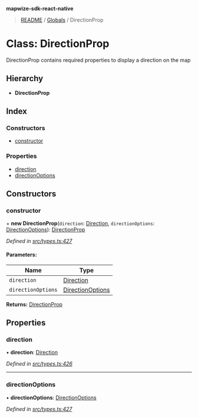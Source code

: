 **mapwize-sdk-react-native**

> [README](../README.md) / [Globals](../globals.md) / DirectionProp

# Class: DirectionProp

DirectionProp contains required properties to display a direction on the map

## Hierarchy

* **DirectionProp**

## Index

### Constructors

* [constructor](directionprop.md#constructor)

### Properties

* [direction](directionprop.md#direction)
* [directionOptions](directionprop.md#directionoptions)

## Constructors

### constructor

\+ **new DirectionProp**(`direction`: [Direction](direction.md), `directionOptions`: [DirectionOptions](directionoptions.md)): [DirectionProp](directionprop.md)

*Defined in [src/types.ts:427](https://github.com/Mapwize/mapwize-sdk-react-native/blob/18c4e52/src/types.ts#L427)*

#### Parameters:

Name | Type |
------ | ------ |
`direction` | [Direction](direction.md) |
`directionOptions` | [DirectionOptions](directionoptions.md) |

**Returns:** [DirectionProp](directionprop.md)

## Properties

### direction

•  **direction**: [Direction](direction.md)

*Defined in [src/types.ts:426](https://github.com/Mapwize/mapwize-sdk-react-native/blob/18c4e52/src/types.ts#L426)*

___

### directionOptions

•  **directionOptions**: [DirectionOptions](directionoptions.md)

*Defined in [src/types.ts:427](https://github.com/Mapwize/mapwize-sdk-react-native/blob/18c4e52/src/types.ts#L427)*
